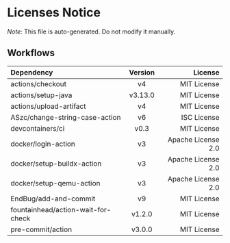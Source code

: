 # Licenses Notice
*Note*: This file is auto-generated. Do not modify it manually.
## Workflows
| Dependency | Version | License |
|:-----------|:-------:|--------:|
|actions/checkout|v4|MIT License|
|actions/setup-java|v3.13.0|MIT License|
|actions/upload-artifact|v4|MIT License|
|ASzc/change-string-case-action|v6|ISC License|
|devcontainers/ci|v0.3|MIT License|
|docker/login-action|v3|Apache License 2.0|
|docker/setup-buildx-action|v3|Apache License 2.0|
|docker/setup-qemu-action|v3|Apache License 2.0|
|EndBug/add-and-commit|v9|MIT License|
|fountainhead/action-wait-for-check|v1.2.0|MIT License|
|pre-commit/action|v3.0.0|MIT License|
